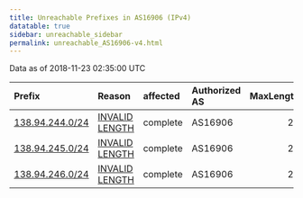 ```yaml
---
title: Unreachable Prefixes in AS16906 (IPv4)
datatable: true
sidebar: unreachable_sidebar
permalink: unreachable_AS16906-v4.html
---
```


Data as of 2018-11-23 02:35:00 UTC


<div class="datatable-begin"></div>

| Prefix                                                   | Reason                                                                                                    | affected   | Authorized AS   |   MaxLength | Anchor                                         |   unreachable /24s |
|:---------------------------------------------------------|:----------------------------------------------------------------------------------------------------------|:-----------|:----------------|------------:|:-----------------------------------------------|-------------------:|
| [138.94.244.0/24](https://stat.ripe.net/138.94.244.0/24) | [INVALID LENGTH](https://rpki-validator.ripe.net/announcement-preview?asn=AS16906&prefix=138.94.244.0/24) | complete   | AS16906         |          22 | [LACNIC](unreachable_LACNIC_RPKI_Root-v4.html) |                  1 |
| [138.94.245.0/24](https://stat.ripe.net/138.94.245.0/24) | [INVALID LENGTH](https://rpki-validator.ripe.net/announcement-preview?asn=AS16906&prefix=138.94.245.0/24) | complete   | AS16906         |          22 | [LACNIC](unreachable_LACNIC_RPKI_Root-v4.html) |                  1 |
| [138.94.246.0/24](https://stat.ripe.net/138.94.246.0/24) | [INVALID LENGTH](https://rpki-validator.ripe.net/announcement-preview?asn=AS16906&prefix=138.94.246.0/24) | complete   | AS16906         |          22 | [LACNIC](unreachable_LACNIC_RPKI_Root-v4.html) |                  1 |

<div class="datatable-end"></div>